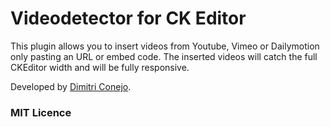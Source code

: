 # Videodetector for CK Editor

This plugin allows you to insert videos from Youtube, Vimeo or Dailymotion only pasting an URL or embed code. The
inserted videos will catch the full CKEditor width and will be fully responsive.

Developed by [Dimitri Conejo](https://www.dimitriconejo.com).

### MIT Licence
